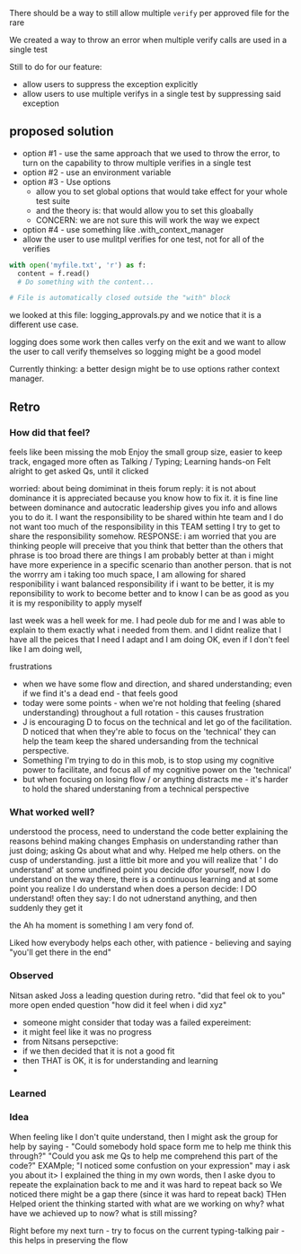 There should be a way to still allow multiple `verify` per approved file for the rare

We created a way to throw an error when multiple verify calls are used in a single test

Still to do for our feature:
- allow users to suppress the exception explicitly
- allow users to use multiple verifys in a single test by suppressing said exception

## proposed solution

- option #1 - use the same approach that we used to throw the error, to turn on the capability to throw multiple verifies in a single test
- option #2 - use an environment variable
- option #3 - Use options
    - allow you to set global options that would take effect for your whole test suite
    - and the theory is: that would allow you to set this gloabally
    - CONCERN: we are not sure this will work the way we expect
- option #4 - use something like .with_context_manager 
- allow the user to use mulitpl verifies for one test, not for all of the verifies 
```python
with open('myfile.txt', 'r') as f:
  content = f.read()
  # Do something with the content...

# File is automatically closed outside the "with" block
```


we looked at this file: logging_approvals.py
and we notice that it is a different use case. 

logging does some work then calles verfy on the exit
and we want to allow the user to call verify themselves
so logging might be a good model 

Currently thinking:
a better design  might be to use options rather context manager.

## Retro

### How did that feel?

feels like been missing the mob
Enjoy the small group size, easier to keep track, engaged more often as Talking / Typing; Learning hands-on
Felt alright to get asked Qs, until it clicked

worried: about being domiminat in theis forum
reply: it is not about dominance it is appreciated because you <often> know how to fix it.
it is fine line between dominance and autocratic
leadership gives you info and allows you to do it.
I want the responsibility to be shared within hte team 
and I do not want too much of the responsibility in this TEAM setting
I try to get to share the responsibility somehow.
RESPONSE: i am worried that you are thinking people will preceive that you think that better than the others
that phrase is too broad
there are things I am probably better at than
i might have more experience in a specific scenario than another person.
that is not the worrry
am i taking too much space, I am allowing for shared responibility
i want  balanced responsibility 
if i want to be better, it is my reponsibility to work to become better
 and to know I can be as good as you
it is my responibility to apply myself

last week was a hell week for me.  I had peole dub for me and I was able to explain to them exactly what i needed from them. and I didnt realize that I have all the peices that I need
I adapt and I am doing OK, even if I don't feel like I am doing well, 

frustrations
- when we have some flow and direction, and shared understanding; even if we find it's a dead end - that feels good
- today were some points - when we're not holding that feeling (shared understanding) throughout a full rotation - this causes frustration
- J is encouraging D to focus on the technical and let go of the facilitation. D noticed that when they're able to focus on the 'technical' they can help the team keep the shared undersanding from the technical perspective.
- Something I'm trying to do in this mob, is to stop using my cognitive power to facilitate, and focus all of my cognitive power on the 'technical'
- but when focusing on losing flow / or anything distracts me - it's harder to hold the shared understaning from a technical perspective


### What worked well?

understood the process, need to understand the code better
explaining the reasons behind making changes
Emphasis on understanding rather than just doing; asking Qs about what and why. Helped me help others. 
on the cusp of understanding.  just a little bit more and you will realize that 
   ' I do understand'
at some undfined point you decide dfor yourself, now I do understand
 on the way there, there is a continuous learning
and at some point you realize I do understand
when does a person decide: I DO understand!
often they say: I do not udnerstand anything, 
and then suddenly they get it

the Ah ha moment is something I am very fond of.

Liked how everybody helps each other, with patience - believing and saying "you'll get there in the end"

### Observed
Nitsan asked Joss a leading question during retro. 
"did that feel ok to you"
more open ended question
"how did it feel when i did xyz"

- someone might consider that today was a failed expereiment:
- it might feel like it was no progress
- from Nitsans persepctive: 
- if we then decided that  it is not a good fit
- then THAT is OK,  it is for understanding and learning
- 

### Learned

### Idea

When feeling like I don't quite understand, then I might ask the group for help by saying - 
"Could somebody hold space form me to help me think this through?"
"Could you ask me Qs to help me comprehend this part of the code?"
EXAMple;
"I noticed some confustion on your expression"
may i ask you about it>
I explained the thing in my own words, then I aske dyou to repeate the explaination back to me
 and 
it was hard to repeat back so 
We noticed there might be a gap there (since it was hard to repeat back)
THen
  Helped orient the thinking
started with what are we working on
why?
what have we achieved up to now?
what is still missing?

Right before my next turn - try to focus on the current typing-talking pair - this helps in preserving the flow